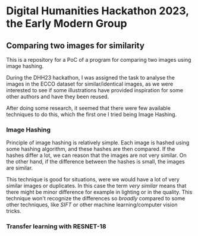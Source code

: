# Digital Humanities Hackathon 2023, the Early Modern Group  

## Comparing two images for similarity  

This is a repository for a PoC of a program for comparing two images using image hashing.  

During the DHH23 hackathon, I was assigned the task to analyse the images in the ECCO dataset for similar/identical images, as we were interested to see if some illustrations have provided inspiration for some other authors and have they been reused.  

After doing some research, it seemed that there were few available techniques to do this, which the first one I tried being Image Hashing.  

### Image Hashing  

Principle of image hashing is relatively simple. Each image is hashed using some hashing algorithm, and these hashes are then compared. If the hashes differ a lot, we can reason that the images are not very similar. On the other hand, if the difference between the hashes is small, the images are similar.  

This technique is good for situations, were we would have a lot of very similar images or duplicates. In this case the term *very similar* means that there might be minor difference for example in lighting or in the quality. This technique won't recognize the differences so *broadly* compared to some other techniques, like *SIFT* or other machine learning/computer vision tricks.  

### Transfer learning with RESNET-18  




